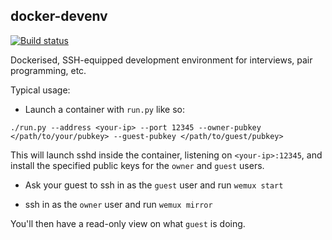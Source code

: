 docker-devenv
-------------

[![Build status](https://travis-ci.org/johnelse/docker-devenv.png?branch=master)](https://travis-ci.org/johnelse/docker-devenv)

Dockerised, SSH-equipped development environment for interviews, pair programming, etc.

Typical usage:

* Launch a container with `run.py` like so:

`./run.py --address <your-ip> --port 12345 --owner-pubkey </path/to/your/pubkey> --guest-pubkey </path/to/guest/pubkey>`

This will launch sshd inside the container, listening on `<your-ip>:12345`, and
install the specified public keys for the `owner` and `guest` users.

* Ask your guest to ssh in as the `guest` user and run `wemux start`

* ssh in as the `owner` user and run `wemux mirror`

You'll then have a read-only view on what `guest` is doing.
